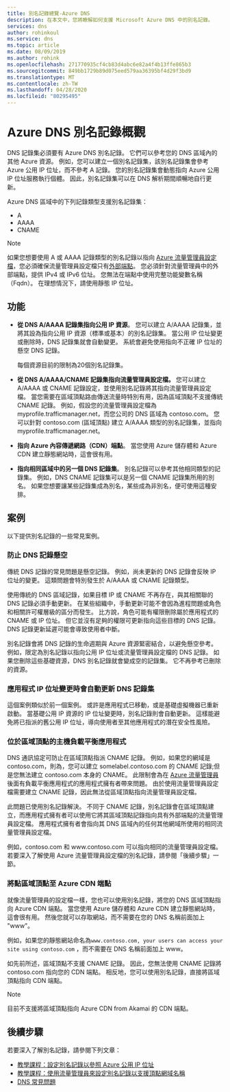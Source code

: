 ```yaml
---
title: 別名記錄總覽-Azure DNS
description: 在本文中，您將瞭解如何支援 Microsoft Azure DNS 中的別名記錄。
services: dns
author: rohinkoul
ms.service: dns
ms.topic: article
ms.date: 08/09/2019
ms.author: rohink
ms.openlocfilehash: 271770935cf4cb83d4abc6e82a4f4b13ffe865b3
ms.sourcegitcommit: 849bb1729b89d075eed579aa36395bf4d29f3bd9
ms.translationtype: MT
ms.contentlocale: zh-TW
ms.lasthandoff: 04/28/2020
ms.locfileid: "80295495"
---
```

# <a name="azure-dns-alias-records-overview"></a>Azure DNS 別名記錄概觀

DNS 記錄集必須要有 Azure DNS 別名記錄。 它們可以參考您的 DNS 區域內的其他 Azure 資源。 例如，您可以建立一個別名記錄集，該別名記錄集會參考 Azure 公用 IP 位址，而不參考 A 記錄。 您的別名記錄集會動態指向 Azure 公用 IP 位址服務執行個體。 因此，別名記錄集可以在 DNS 解析期間順暢地自行更新。

Azure DNS 區域中的下列記錄類型支援別名記錄集： 

- A
- AAAA
- CNAME

> [!NOTE]
> 如果您想要使用 A 或 AAAA 記錄類型的別名記錄以指向 [Azure 流量管理員設定檔](../traffic-manager/quickstart-create-traffic-manager-profile.md)，您必須確保流量管理員設定檔只有[外部端點](../traffic-manager/traffic-manager-endpoint-types.md#external-endpoints)。 您必須針對流量管理員中的外部端點，提供 IPv4 或 IPv6 位址。 您無法在端點中使用完整功能變數名稱（Fqdn）。 在理想情況下，請使用靜態 IP 位址。

## <a name="capabilities"></a>功能

- **從 DNS A/AAAA 記錄集指向公用 IP 資源**。 您可以建立 A/AAAA 記錄集，並將其設為指向公用 IP 資源（標準或基本）的別名記錄集。 當公用 IP 位址變更或刪除時，DNS 記錄集就會自動變更。 系統會避免使用指向不正確 IP 位址的懸空 DNS 記錄。

   每個資源目前的限制為20個別名記錄集。

- **從 DNS A/AAAA/CNAME 記錄集指向流量管理員設定檔。** 您可以建立 A/AAAA 或 CNAME 記錄設定，並使用別名記錄將其指向流量管理員設定檔。 當您需要在區域頂點路由傳送流量時特別有用，因為區域頂點不支援傳統 CNAME 記錄。 例如，假設您的流量管理員設定檔為 myprofile.trafficmanager.net，而您公司的 DNS 區域為 contoso.com。 您可以針對 contoso.com (區域頂點) 建立 A/AAAA 類型的別名記錄集，並指向 myprofile.trafficmanager.net。
- **指向 Azure 內容傳遞網路（CDN）端點**。 當您使用 Azure 儲存體和 Azure CDN 建立靜態網站時，這會很有用。
- **指向相同區域中的另一個 DNS 記錄集**。 別名記錄可以參考其他相同類型的記錄集。 例如，DNS CNAME 記錄集可以是另一個 CNAME 記錄集所用的別名。 如果您想要讓某些記錄集成為別名，某些成為非別名，便可使用這種安排。

## <a name="scenarios"></a>案例

以下提供別名記錄的一些常見案例。

### <a name="prevent-dangling-dns-records"></a>防止 DNS 記錄懸空

傳統 DNS 記錄的常見問題是懸空記錄。 例如，尚未更新的 DNS 記錄會反映 IP 位址的變更。 這類問題會特別發生於 A/AAAA 或 CNAME 記錄類型。

使用傳統的 DNS 區域記錄，如果目標 IP 或 CNAME 不再存在，與其相關聯的 DNS 記錄必須手動更新。 在某些組織中，手動更新可能不會因為進程問題或角色和相關許可權層級的區分而發生。 比方說，角色可能有權限刪除屬於應用程式的 CNAME 或 IP 位址。 但它並沒有足夠的權限可更新指向這些目標的 DNS 記錄。 DNS 記錄更新延遲可能會導致使用者中斷。

別名記錄會將 DNS 記錄的生命週期與 Azure 資源緊密結合，以避免懸空參考。 例如，限定為別名記錄以指向公用 IP 位址或流量管理員設定檔的 DNS 記錄。 如果您刪除這些基礎資源，DNS 別名記錄就會變成空的記錄集。 它不再參考已刪除的資源。

### <a name="update-dns-record-set-automatically-when-application-ip-addresses-change"></a>應用程式 IP 位址變更時會自動更新 DNS 記錄集

這個案例類似於前一個案例。 或許是應用程式已移動，或是基礎虛擬機器已重新啟動。 當基礎公用 IP 資源的 IP 位址變更時，別名記錄則會自動更新。 這樣能避免將已指派的舊公用 IP 位址，導向使用者至其他應用程式的潛在安全性風險。

### <a name="host-load-balanced-applications-at-the-zone-apex"></a>位於區域頂點的主機負載平衡應用程式

DNS 通訊協定可防止在區域頂點指派 CNAME 記錄。 例如，如果您的網域是 contoso.com，則為，您可以建立 somelabel.contoso.com 的 CNAME 記錄;但是您無法建立 contoso.com 本身的 CNAME。
此限制會為在 [Azure 流量管理員](../traffic-manager/traffic-manager-overview.md)後面有負載平衡應用程式的應用程式擁有者帶來問題。 由於使用流量管理員設定檔需要建立 CNAME 記錄，因此無法從區域頂點指向流量管理員設定檔。

此問題已使用別名記錄解決。 不同于 CNAME 記錄，別名記錄會在區域頂點建立，而應用程式擁有者可以使用它將其區域頂點記錄指向具有外部端點的流量管理員設定檔。 應用程式擁有者會指向其 DNS 區域內的任何其他網域所使用的相同流量管理員設定檔。

例如，contoso.com 和 www\.contoso.com 可以指向相同的流量管理員設定檔。 若要深入了解使用 Azure 流量管理員設定檔的別名記錄，請參閱「後續步驟」一節。

### <a name="point-zone-apex-to-azure-cdn-endpoints"></a>將點區域頂點至 Azure CDN 端點

就像流量管理員的設定檔一樣，您也可以使用別名記錄，將您的 DNS 區域頂點指向 Azure CDN 端點。 當您使用 Azure 儲存體和 Azure CDN 建立靜態網站時，這會很有用。 然後您就可以存取網站，而不需要在您的 DNS 名稱前面加上 "www"。

例如，如果您的靜態網站命名為`www.contoso.com, your users can access your site using contoso.com` ，而不需要在 DNS 名稱前面加上 www。

如先前所述，區域頂點不支援 CNAME 記錄。 因此，您無法使用 CNAME 記錄將 contoso.com 指向您的 CDN 端點。 相反地，您可以使用別名記錄，直接將區域頂點指向 CDN 端點。

> [!NOTE]
> 目前不支援將區域頂點指向 Azure CDN from Akamai 的 CDN 端點。

## <a name="next-steps"></a>後續步驟

若要深入了解別名記錄，請參閱下列文章：

- [教學課程：設定別名記錄以參照 Azure 公用 IP 位址](tutorial-alias-pip.md)
- [教學課程：使用流量管理員來設定別名記錄以支援頂點網域名稱](tutorial-alias-tm.md)
- [DNS 常見問題](https://docs.microsoft.com/azure/dns/dns-faq#alias-records)
